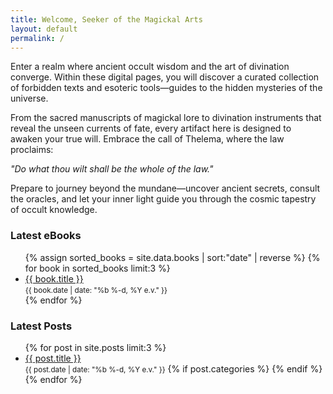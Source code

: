 ```yaml
---
title: Welcome, Seeker of the Magickal Arts
layout: default
permalink: /
---
```

Enter a realm where ancient occult wisdom and the art of divination converge. Within these digital pages, you will discover a curated collection of forbidden texts and esoteric tools—guides to the hidden mysteries of the universe.

From the sacred manuscripts of magickal lore to divination instruments that reveal the unseen currents of fate, every artifact here is designed to awaken your true will. Embrace the call of Thelema, where the law proclaims: 

*"Do what thou wilt shall be the whole of the law."*

Prepare to journey beyond the mundane—uncover ancient secrets, consult the oracles, and let your inner light guide you through the cosmic tapestry of occult knowledge.

<div class="updates-container">
  <section class="recent-books">
    <h3>Latest eBooks</h3>
    <ul>
      {% assign sorted_books = site.data.books | sort:"date" | reverse %}
      {% for book in sorted_books limit:3 %}
        <li>
          <a href="/books/#{{ book.title | slugify }}">{{ book.title }}</a><br>
          <small class="book-date">{{ book.date | date: "%b %-d, %Y e.v." }}</small>
        </li>
      {% endfor %}
    </ul>
  </section>

  <section class="updates">
    <h3>Latest Posts</h3>
    <ul>
      {% for post in site.posts limit:3 %}
        <li>
          <a href="{{ post.url | relative_url }}">{{ post.title }}</a><br>
          <small class="post-date">{{ post.date | date: "%b %-d, %Y e.v." }}</small>
          {% if post.categories %}
          {% endif %}
        </li>
      {% endfor %}
    </ul>
  </section>
</div>

